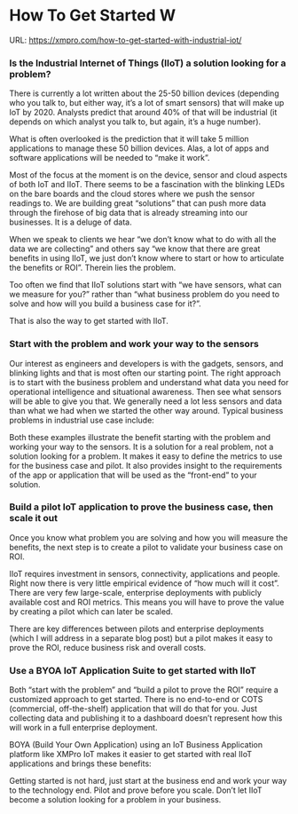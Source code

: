 # How To Get Started W

URL: https://xmpro.com/how-to-get-started-with-industrial-iot/

### Is the Industrial Internet of Things (IIoT) a solution looking for a problem?

There is currently a lot written about the 25-50 billion devices (depending who you talk to, but either way, it’s a lot of smart sensors) that will make up IoT by 2020. Analysts predict that around 40% of that will be industrial (it depends on which analyst you talk to, but again, it’s a huge number).

What is often overlooked is the prediction that it will take 5 million applications to manage these 50 billion devices. Alas, a lot of apps and software applications will be needed to “make it work”.

Most of the focus at the moment is on the device, sensor and cloud aspects of both IoT and IIoT. There seems to be a fascination with the blinking LEDs on the bare boards and the cloud stores where we push the sensor readings to. We are building great “solutions” that can push more data through the firehose of big data that is already streaming into our businesses. It is a deluge of data.

When we speak to clients we hear “we don’t know what to do with all the data we are collecting” and others say “we know that there are great benefits in using IIoT, we just don’t know where to start or how to articulate the benefits or ROI”. Therein lies the problem.

Too often we find that IIoT solutions start with “we have sensors, what can we measure for you?” rather than “what business problem do you need to solve and how will you build a business case for it?”.

That is also the way to get started with IIoT.

### Start with the problem and work your way to the sensors

Our interest as engineers and developers is with the gadgets, sensors, and blinking lights and that is most often our starting point. The right approach is to start with the business problem and understand what data you need for operational intelligence and situational awareness. Then see what sensors will be able to give you that. We generally need a lot less sensors and data than what we had when we started the other way around. Typical business problems in industrial use case include:

Both these examples illustrate the benefit starting with the problem and working your way to the sensors. It is a solution for a real problem, not a solution looking for a problem. It makes it easy to define the metrics to use for the business case and pilot. It also provides insight to the requirements of the app or application that will be used as the “front-end” to your solution.

### Build a pilot IoT application to prove the business case, then scale it out

Once you know what problem you are solving and how you will measure the benefits, the next step is to create a pilot to validate your business case on ROI.

IIoT requires investment in sensors, connectivity, applications and people. Right now there is very little empirical evidence of “how much will it cost”. There are very few large-scale, enterprise deployments with publicly available cost and ROI metrics. This means you will have to prove the value by creating a pilot which can later be scaled.

There are key differences between pilots and enterprise deployments (which I will address in a separate blog post) but a pilot makes it easy to prove the ROI, reduce business risk and overall costs.

### Use a BYOA IoT Application Suite to get started with IIoT

Both “start with the problem” and “build a pilot to prove the ROI” require a customized approach to get started. There is no end-to-end or COTS (commercial, off-the-shelf) application that will do that for you. Just collecting data and publishing it to a dashboard doesn’t represent how this will work in a full enterprise deployment.

BOYA (Build Your Own Application) using an IoT Business Application platform like XMPro IoT makes it easier to get started with real IIoT applications and brings these benefits:

Getting started is not hard, just start at the business end and work your way to the technology end. Pilot and prove before you scale. Don’t let IIoT become a solution looking for a problem in your business.

